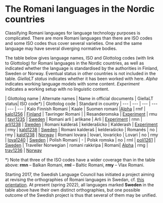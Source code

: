 The Romani languages in the Nordic countries
============================================

Classifying Romani languages for language technology purposes is complicated. There are more Romani languages than there are ISO codes and some ISO codes thus cover several varieties. One and the same language may have several diverging normative bodies.

The table below gives language names, ISO and Glottolog codes (with link to Glottolog) for Romani languages in the Nordic countries, as well as indicated whether the language is standardised by the authorities in Finland, Sweden or Norway. Eventual status in other countries is not included in the table. *GiellaLT status* indicates whether it has been worked with here. *Alpha* indicates working language models with some content. *Experiment* indicates a working setup with no linguistic content.


| Glottolog name | Alternate names | Name in official documents | GiellaLT status| ISO code*) | Glottolog code | Standard in country 
| --- | --- | --- | --- | --- | ---
| Kalo Finnish Romani | Kaale | Suomen romani |[Alpha](https://giellalt.github.io/lang-rmf/) | rmf | [kalo1256](https://glottolog.org/resource/languoid/id/kalo1256) | [Finland](https://www.kotus.fi/kielitieto/kielipolitiikka/kotimaisten_kielten_keskuksen_kielilautakunnat/romanikielen_lautakunta)
| Tavringer Romani    |       | Resanderomska | [Experiment](https://giellalt.github.io/lang-rmu/) | rmu | [tavr1235](https://glottolog.org/resource/languoid/id/tavr1235) | [Sweden](https://www.isof.se/sidor-pa-nationella-minoritetssprak/romani-chib/tavringer)
| Romani arli         | arlikane  | Arli            | [Experiment](https://giellalt.github.io/lang-rmn/) | rmn | [arli1238](https://glottolog.org/resource/languoid/id/arli1238) | [Sweden](https://www.isof.se/sidor-pa-nationella-minoritetssprak/romani-chib/arlikane)
| Romani kalderaš     | kelderašicko | Kalderash  | [Experiment](https://giellalt.github.io/lang-rmy/) | rmy | [kald1238](https://glottolog.org/resource/languoid/id/kald1238) | [Sweden](https://www.isof.se/sidor-pa-nationella-minoritetssprak/romani-chib/kelderasicka)
| Romani kalderaš     | kelderašicko | Romanés  | no | rmy | [kald1238](https://glottolog.org/resource/languoid/id/kald1238) | [Norway](https://www.sprakradet.no/Spraka-vare/Minoritetssprak/romani-og-romanes/)
| Romani lovara       | lovari, lovaricko | Lovari    | no  | rmy | [lova1240](https://glottolog.org/resource/languoid/id/lova1240) | [Sweden](https://www.isof.se/sidor-pa-nationella-minoritetssprak/romani-chib/lovaricka)
| Polish Romani       |  - | Polsk romska | no  | rml | [poli1261](https://glottolog.org/resource/languoid/id/poli1261) | [Sweden](https://www.isof.se/sidor-pa-nationella-minoritetssprak/romani-chib/polsko-romanes)
| Traveller Norwegian | romani rakkripa | Romani| [Alpha](https://giellalt.github.io/lang-rmg/) | rmg | [trav1236](https://glottolog.org/resource/languoid/id/trav1236) | [Norway](https://www.sprakradet.no/Spraka-vare/Minoritetssprak/romani-og-romanes/)

*) Note that three of the ISO codes have a wider coverage than in the table above: **rmn** – Balkan Romani, **rml** – Baltic Romani, **rmy** – Vlax Romani.

Starting 2017, the Swedish Language Council has initiated a project aiming at revising the orthographies of Romani languages in Swedan, cf. [this orientation](https://www.isof.se/lar-dig-mer/kunskapsbanker/lar-dig-mer-om-nationella-minoritetssprak/romska/det-romska-spraket). At present (spring 2022), all languages marked **Sweden** in the table above have their own distinct orthographies, but one possible outcome of the Swedish project  is thus that several of them may be unified. 




